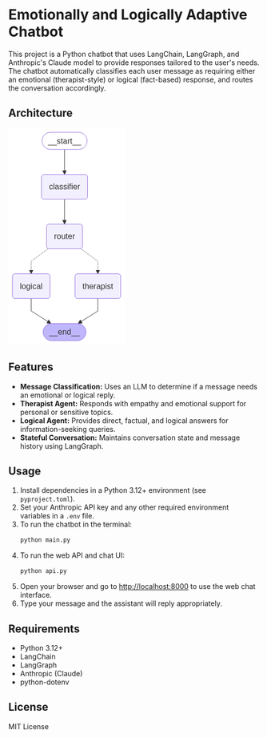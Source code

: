 # Emotionally and Logically Adaptive Chatbot

This project is a Python chatbot that uses LangChain, LangGraph, and Anthropic's Claude model to provide responses tailored to the user's needs. The chatbot automatically classifies each user message as requiring either an emotional (therapist-style) or logical (fact-based) response, and routes the conversation accordingly.

## Architecture

![LangGraph Chatbot Architecture](langgraph_chatbot.png)

## Features
- **Message Classification:** Uses an LLM to determine if a message needs an emotional or logical reply.
- **Therapist Agent:** Responds with empathy and emotional support for personal or sensitive topics.
- **Logical Agent:** Provides direct, factual, and logical answers for information-seeking queries.
- **Stateful Conversation:** Maintains conversation state and message history using LangGraph.

## Usage
1. Install dependencies in a Python 3.12+ environment (see `pyproject.toml`).
2. Set your Anthropic API key and any other required environment variables in a `.env` file.
3. To run the chatbot in the terminal:
   ```bash
   python main.py
   ```
4. To run the web API and chat UI:
   ```bash
   python api.py
   ```
5. Open your browser and go to [http://localhost:8000](http://localhost:8000) to use the web chat interface.
6. Type your message and the assistant will reply appropriately.

## Requirements
- Python 3.12+
- LangChain
- LangGraph
- Anthropic (Claude)
- python-dotenv

## License
MIT License
